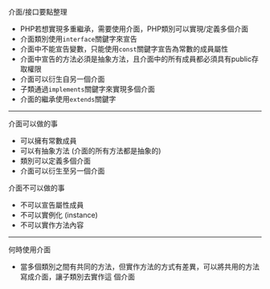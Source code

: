 介面/接口要點整理
- PHP若想實現多重繼承，需要使用介面，PHP類別可以實現/定義多個介面
- 介面類別使用`interface`關鍵字來宣告
- 介面中不能宣告變數，只能使用`const`關鍵字宣告為常數的成員屬性
- 介面中宣告的方法必須是抽象方法，且介面中的所有成員都必須具有public存取權限
- 介面可以衍生自另一個介面
- 子類通過`implements`關鍵字來實現多個介面
- 介面的繼承使用`extends`關鍵字

---

介面可以做的事
* 可以擁有常數成員
* 可以有抽象方法 (介面的所有方法都是抽象的)
* 類別可以定義多個介面
* 介面可以衍生至另一個介面

介面不可以做的事
* 不可以宣告屬性成員
* 不可以實例化 (instance)
* 不可以實作方法內容

---

何時使用介面
- 當多個類別之間有共同的方法，但實作方法的方式有差異，可以將共用的方法寫成介面，讓子類別去實作這 
	個介面